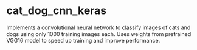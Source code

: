 # cat_dog_cnn_keras
Implements a convolutional neural network to classify images of cats and dogs using only 1000 training images each. Uses weights from pretrained VGG16 model to speed up training and improve performance.
